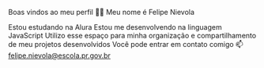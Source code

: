 Boas vindos ao meu perfil 💙💙
Meu nome é Felipe Nievola

Estou estudando na Alura
Estou me desenvolvendo na linguagem JavaScript
Utilizo esse espaço para minha organização e compartilhamento de meu projetos desenvolvidos
Você pode entrar em contato comigo 📫
felipe.nievola@escola.pr.gov.br

